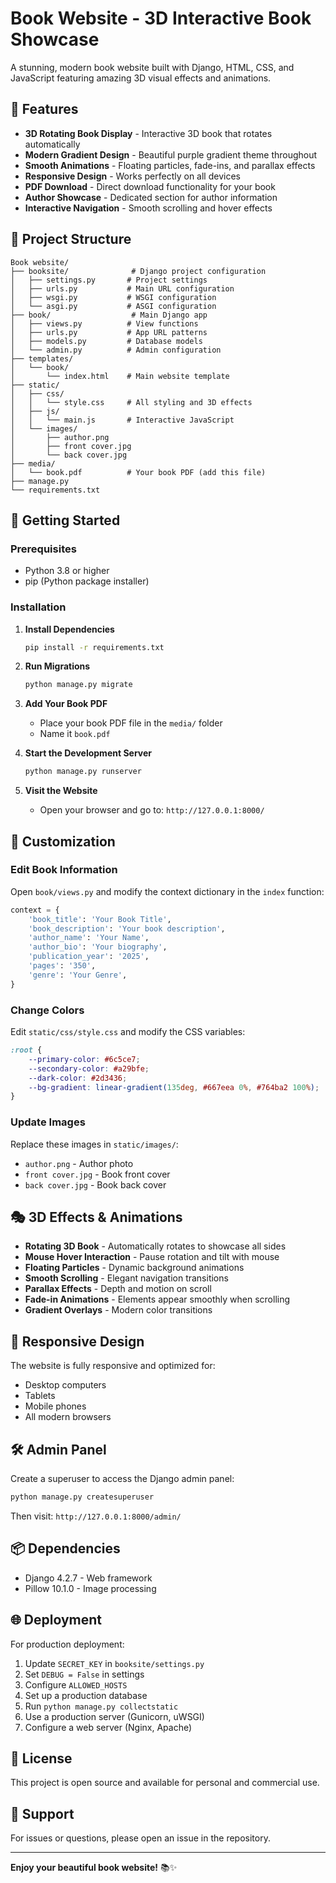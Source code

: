 # Book Website - 3D Interactive Book Showcase

A stunning, modern book website built with Django, HTML, CSS, and JavaScript featuring amazing 3D visual effects and animations.

## 🌟 Features

- **3D Rotating Book Display** - Interactive 3D book that rotates automatically
- **Modern Gradient Design** - Beautiful purple gradient theme throughout
- **Smooth Animations** - Floating particles, fade-ins, and parallax effects
- **Responsive Design** - Works perfectly on all devices
- **PDF Download** - Direct download functionality for your book
- **Author Showcase** - Dedicated section for author information
- **Interactive Navigation** - Smooth scrolling and hover effects

## 📁 Project Structure

```
Book website/
├── booksite/              # Django project configuration
│   ├── settings.py       # Project settings
│   ├── urls.py           # Main URL configuration
│   ├── wsgi.py           # WSGI configuration
│   └── asgi.py           # ASGI configuration
├── book/                  # Main Django app
│   ├── views.py          # View functions
│   ├── urls.py           # App URL patterns
│   ├── models.py         # Database models
│   └── admin.py          # Admin configuration
├── templates/
│   └── book/
│       └── index.html    # Main website template
├── static/
│   ├── css/
│   │   └── style.css     # All styling and 3D effects
│   ├── js/
│   │   └── main.js       # Interactive JavaScript
│   └── images/
│       ├── author.png
│       ├── front cover.jpg
│       └── back cover.jpg
├── media/
│   └── book.pdf          # Your book PDF (add this file)
├── manage.py
└── requirements.txt
```

## 🚀 Getting Started

### Prerequisites

- Python 3.8 or higher
- pip (Python package installer)

### Installation

1. **Install Dependencies**
   ```bash
   pip install -r requirements.txt
   ```

2. **Run Migrations**
   ```bash
   python manage.py migrate
   ```

3. **Add Your Book PDF**
   - Place your book PDF file in the `media/` folder
   - Name it `book.pdf`

4. **Start the Development Server**
   ```bash
   python manage.py runserver
   ```

5. **Visit the Website**
   - Open your browser and go to: `http://127.0.0.1:8000/`

## 🎨 Customization

### Edit Book Information

Open `book/views.py` and modify the context dictionary in the `index` function:

```python
context = {
    'book_title': 'Your Book Title',
    'book_description': 'Your book description',
    'author_name': 'Your Name',
    'author_bio': 'Your biography',
    'publication_year': '2025',
    'pages': '350',
    'genre': 'Your Genre',
}
```

### Change Colors

Edit `static/css/style.css` and modify the CSS variables:

```css
:root {
    --primary-color: #6c5ce7;
    --secondary-color: #a29bfe;
    --dark-color: #2d3436;
    --bg-gradient: linear-gradient(135deg, #667eea 0%, #764ba2 100%);
}
```

### Update Images

Replace these images in `static/images/`:
- `author.png` - Author photo
- `front cover.jpg` - Book front cover
- `back cover.jpg` - Book back cover

## 🎭 3D Effects & Animations

- **Rotating 3D Book** - Automatically rotates to showcase all sides
- **Mouse Hover Interaction** - Pause rotation and tilt with mouse
- **Floating Particles** - Dynamic background animations
- **Smooth Scrolling** - Elegant navigation transitions
- **Parallax Effects** - Depth and motion on scroll
- **Fade-in Animations** - Elements appear smoothly when scrolling
- **Gradient Overlays** - Modern color transitions

## 📱 Responsive Design

The website is fully responsive and optimized for:
- Desktop computers
- Tablets
- Mobile phones
- All modern browsers

## 🛠️ Admin Panel

Create a superuser to access the Django admin panel:

```bash
python manage.py createsuperuser
```

Then visit: `http://127.0.0.1:8000/admin/`

## 📦 Dependencies

- Django 4.2.7 - Web framework
- Pillow 10.1.0 - Image processing

## 🌐 Deployment

For production deployment:

1. Update `SECRET_KEY` in `booksite/settings.py`
2. Set `DEBUG = False` in settings
3. Configure `ALLOWED_HOSTS`
4. Set up a production database
5. Run `python manage.py collectstatic`
6. Use a production server (Gunicorn, uWSGI)
7. Configure a web server (Nginx, Apache)

## 📄 License

This project is open source and available for personal and commercial use.

## 🎯 Support

For issues or questions, please open an issue in the repository.

---

**Enjoy your beautiful book website!** 📚✨


















